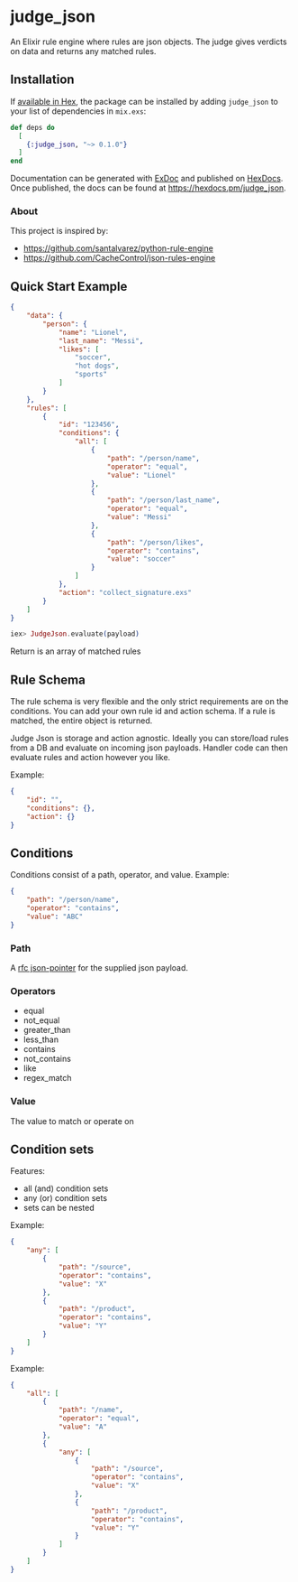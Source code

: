 # judge_json
An Elixir rule engine where rules are json objects. The judge gives verdicts on data and returns any matched rules.


## Installation

If [available in Hex](https://hex.pm/docs/publish), the package can be installed
by adding `judge_json` to your list of dependencies in `mix.exs`:

```elixir
def deps do
  [
    {:judge_json, "~> 0.1.0"}
  ]
end
```

Documentation can be generated with [ExDoc](https://github.com/elixir-lang/ex_doc)
and published on [HexDocs](https://hexdocs.pm). Once published, the docs can
be found at <https://hexdocs.pm/judge_json>.

### About
This project is inspired by:
- https://github.com/santalvarez/python-rule-engine
- https://github.com/CacheControl/json-rules-engine

## Quick Start Example
```json
{
    "data": {
        "person": {
            "name": "Lionel",
            "last_name": "Messi",
            "likes": [
                "soccer",
                "hot dogs",
                "sports"
            ]
        }
    },
    "rules": [
        {
            "id": "123456",
            "conditions": {
                "all": [
                    {
                        "path": "/person/name",
                        "operator": "equal",
                        "value": "Lionel"
                    },
                    {
                        "path": "/person/last_name",
                        "operator": "equal",
                        "value": "Messi"
                    },
                    {
                        "path": "/person/likes",
                        "operator": "contains",
                        "value": "soccer"
                    }
                ]
            },
            "action": "collect_signature.exs"
        }
    ]
}
```
```elixir
iex> JudgeJson.evaluate(payload)
```
Return is an array of matched rules

## Rule Schema
The rule schema is very flexible and the only strict requirements are on the conditions. You can add your own rule id and action schema. If a rule is matched, the entire object is returned.

Judge Json is storage and action agnostic. Ideally you can store/load rules from a DB and evaluate on incoming json payloads. Handler code can then evaluate rules and action however you like. 

Example:
```json
{
    "id": "",
    "conditions": {},
    "action": {}
}
```

## Conditions
Conditions consist of a path, operator, and value.
Example:
```json
{
    "path": "/person/name",
    "operator": "contains",
    "value": "ABC"
}
```

### Path
A [rfc json-pointer](https://www.rfc-editor.org/rfc/rfc6901) for the supplied json payload. 

### Operators
- equal
- not_equal
- greater_than
- less_than
- contains
- not_contains
- like
- regex_match

### Value
The value to match or operate on

## Condition sets
Features:
- all (and) condition sets
- any (or) condition sets
- sets can be nested

Example:
```json
{
    "any": [
        {
            "path": "/source",
            "operator": "contains",
            "value": "X"
        },
        {
            "path": "/product",
            "operator": "contains",
            "value": "Y"
        }
    ]
}
```
Example:
```json
{
    "all": [
        {
            "path": "/name",
            "operator": "equal",
            "value": "A"
        },
        {
            "any": [
                {
                    "path": "/source",
                    "operator": "contains",
                    "value": "X"
                },
                {
                    "path": "/product",
                    "operator": "contains",
                    "value": "Y"
                }
            ]
        }
    ]
}
```


